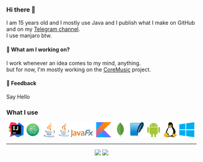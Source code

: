 ### Hi there 👋
I am 15 years old and I mostly use Java and I publish what I make on GitHub and on my [Telegram channel](https://t.me/Explorer_browser).
<br>
I use manjaro btw.

#### 🌱 What am I working on?

I work whenever an idea comes to my mind, anything.
<br>
but for now, I'm mostly working on the [CoreMusic](https://github.com/AmirAli-AZ/CoreMusic) project.

#### 💬 Feedback

Say Hello

### What I use

<div align=center>
  <img src="icons/intellij-icon.svg" width=40 height=40 alt="Intellij Idea">
  <img src="icons/atom-icon.svg" width=40 height=40 alt="Atom">
  <img src="icons/java-icon.svg" width=40 height=40 alt="Java">
  <img src="icons/JavaFX_Logo.png" height=40 alt="JavaFX">
  <img src="icons/kotlinlang-icon.svg" width=40 height=40 alt="Kotlin">
  <img src="icons/mongodb-icon.svg" width=40 height=40 alt="MongoDB">
  <img src="icons/sqlite-icon.svg" width=40 height=40 alt="SQLite">
  <img src="icons/android-icon.svg" width=40 height=40 alt="Android">
  <img src="icons/linux-icon.svg" width=40 height=40 alt="Linux">
  <img src="icons/windows-icon.svg" width=40 height=40 alt="Windows">
</div>
<hr>
<div align=center>
  <img src="https://github-readme-stats.vercel.app/api?username=AmirAli-AZ&show_icons=true&bg_color=00000000">
  <img src="https://github-readme-stats.vercel.app/api/top-langs/?username=AmirAli-AZ&layout=compact&bg_color=00000000">
</div>
